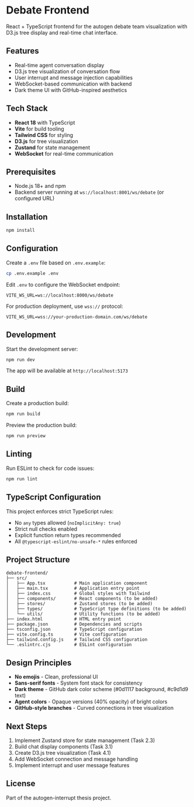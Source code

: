 # Debate Frontend

React + TypeScript frontend for the autogen debate team visualization with D3.js tree display and real-time chat interface.

## Features

- Real-time agent conversation display
- D3.js tree visualization of conversation flow
- User interrupt and message injection capabilities
- WebSocket-based communication with backend
- Dark theme UI with GitHub-inspired aesthetics

## Tech Stack

- **React 18** with TypeScript
- **Vite** for build tooling
- **Tailwind CSS** for styling
- **D3.js** for tree visualization
- **Zustand** for state management
- **WebSocket** for real-time communication

## Prerequisites

- Node.js 18+ and npm
- Backend server running at `ws://localhost:8001/ws/debate` (or configured URL)

## Installation

```bash
npm install
```

## Configuration

Create a `.env` file based on `.env.example`:

```bash
cp .env.example .env
```

Edit `.env` to configure the WebSocket endpoint:

```env
VITE_WS_URL=ws://localhost:8000/ws/debate
```

For production deployment, use `wss://` protocol:

```env
VITE_WS_URL=wss://your-production-domain.com/ws/debate
```

## Development

Start the development server:

```bash
npm run dev
```

The app will be available at `http://localhost:5173`

## Build

Create a production build:

```bash
npm run build
```

Preview the production build:

```bash
npm run preview
```

## Linting

Run ESLint to check for code issues:

```bash
npm run lint
```

## TypeScript Configuration

This project enforces strict TypeScript rules:

- No `any` types allowed (`noImplicitAny: true`)
- Strict null checks enabled
- Explicit function return types recommended
- All `@typescript-eslint/no-unsafe-*` rules enforced

## Project Structure

```
debate-frontend/
├── src/
│   ├── App.tsx           # Main application component
│   ├── main.tsx          # Application entry point
│   ├── index.css         # Global styles with Tailwind
│   ├── components/       # React components (to be added)
│   ├── stores/           # Zustand stores (to be added)
│   ├── types/            # TypeScript type definitions (to be added)
│   └── utils/            # Utility functions (to be added)
├── index.html            # HTML entry point
├── package.json          # Dependencies and scripts
├── tsconfig.json         # TypeScript configuration
├── vite.config.ts        # Vite configuration
├── tailwind.config.js    # Tailwind CSS configuration
└── .eslintrc.cjs         # ESLint configuration
```

## Design Principles

- **No emojis** - Clean, professional UI
- **Sans-serif fonts** - System font stack for consistency
- **Dark theme** - GitHub dark color scheme (#0d1117 background, #c9d1d9 text)
- **Agent colors** - Opaque versions (40% opacity) of bright colors
- **GitHub-style branches** - Curved connections in tree visualization

## Next Steps

1. Implement Zustand store for state management (Task 2.3)
2. Build chat display components (Task 3.1)
3. Create D3.js tree visualization (Task 4.1)
4. Add WebSocket connection and message handling
5. Implement interrupt and user message features

## License

Part of the autogen-interrupt thesis project.
